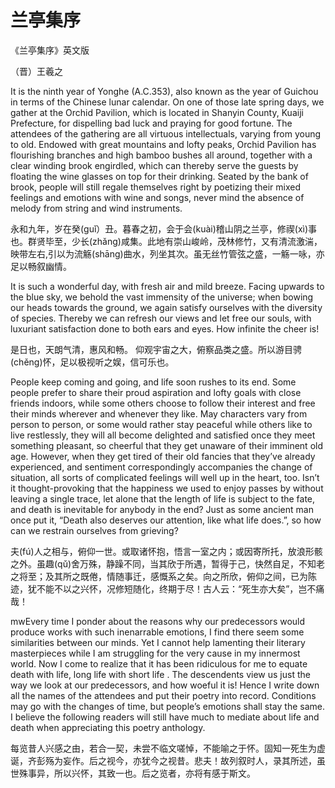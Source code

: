 # 兰亭集序

《兰亭集序》英文版

（晋）王羲之

It is the ninth year of Yonghe (A.C.353), also known as the year of Guichou in terms of the Chinese lunar calendar. On one of those late spring days, we gather at the Orchid Pavilion, which is located in Shanyin County, Kuaiji Prefecture, for dispelling bad luck and praying for good fortune. The attendees of the gathering are all virtuous intellectuals, varying from young to old. Endowed with great mountains and lofty peaks, Orchid Pavilion has flourishing branches and high bamboo bushes all around, together with a clear winding brook engirdled, which can thereby serve the guests by floating the wine glasses on top for their drinking. Seated by the bank of brook, people will still regale themselves right by poetizing their mixed feelings and emotions with wine and songs, never mind the absence of melody from string and wind instruments.

永和九年，岁在癸(guǐ）丑。暮春之初，会于会(kuài)稽山阴之兰亭，修禊(xì)事也。群贤毕至，少长(zhǎng)咸集。此地有崇山峻岭，茂林修竹，又有清流激湍，映带左右,引以为流觞(shāng)曲水，列坐其次。虽无丝竹管弦之盛，一觞一咏，亦足以畅叙幽情。



It is such a wonderful day, with fresh air and mild breeze. Facing upwards to the blue sky, we behold the vast immensity of the universe; when bowing our heads towards the ground, we again satisfy ourselves with the diversity of species. Thereby we can refresh our views and let free our souls, with luxuriant satisfaction done to both ears and eyes. How infinite the cheer is!

是日也，天朗气清，惠风和畅。 仰观宇宙之大，俯察品类之盛。所以游目骋(chěng)怀，足以极视听之娱，信可乐也。



People keep coming and going, and life soon rushes to its end. Some people prefer to share their proud aspiration and lofty goals with close friends indoors, while some others choose to follow their interest and free their minds wherever and whenever they like. May characters vary from person to person, or some would rather stay peaceful while others like to live restlessly, they will all become delighted and satisfied once they meet something pleasant, so cheerful that they get unaware of their imminent old age. However, when they get tired of their old fancies that they’ve already experienced, and sentiment correspondingly accompanies the change of situation, all sorts of complicated feelings will well up in the heart, too. Isn’t it thought-provoking that the happiness we used to enjoy passes by without leaving a single trace, let alone that the length of life is subject to the fate, and death is inevitable for anybody in the end? Just as some ancient man once put it, “Death also deserves our attention, like what life does.”, so how can we restrain ourselves from grieving?

夫(fú)人之相与，俯仰一世。或取诸怀抱，悟言一室之内；或因寄所托，放浪形骸之外。虽趣(qǔ)舍万殊，静躁不同，当其欣于所遇，暂得于己，快然自足，不知老之将至；及其所之既倦，情随事迁，感慨系之矣。向之所欣，俯仰之间，已为陈迹，犹不能不以之兴怀，况修短随化，终期于尽！古人云：“死生亦大矣”，岂不痛哉！



mwEvery time I ponder about the reasons why our predecessors would produce works with such inenarrable emotions, I find there seem some similarities between our minds. Yet I cannot help lamenting their literary masterpieces while I am struggling for the very cause in my innermost world. Now I come to realize that it has been ridiculous for me to equate death with life, long life with short life . The descendents view us just the way we look at our predecessors, and how woeful it is! Hence I write down all the names of the attendees and put their poetry into record. Conditions may go with the changes of time, but people’s emotions shall stay the same. I believe the following readers will still have much to mediate about life and death when appreciating this poetry anthology.

每览昔人兴感之由，若合一契，未尝不临文嗟悼，不能喻之于怀。固知一死生为虚诞，齐彭殇为妄作。后之视今，亦犹今之视昔。悲夫！故列叙时人，录其所述，虽世殊事异，所以兴怀，其致一也。后之览者，亦将有感于斯文。